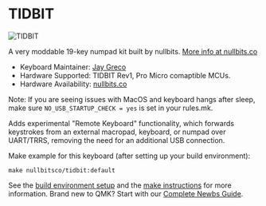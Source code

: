 # TIDBIT

![TIDBIT](https://nullbits.co/static/img/tidbit1.jpg)

A very moddable 19-key numpad kit built by nullbits. [More info at nullbits.co](https://nullbits.co/tidbit/)

* Keyboard Maintainer: [Jay Greco](https://github.com/jaygreco)
* Hardware Supported: TIDBIT Rev1, Pro Micro comaptible MCUs.
* Hardware Availability: [nullbits.co](https://nullbits.co/)

Note: If you are seeing issues with MacOS and keyboard hangs after sleep, make sure `NO_USB_STARTUP_CHECK = yes` is set in your rules.mk.

Adds experimental "Remote Keyboard" functionality, which forwards keystrokes from an external macropad, keyboard, or numpad over UART/TRRS, removing the need for an additional USB connection. 

Make example for this keyboard (after setting up your build environment):

    make nullbitsco/tidbit:default

See the [build environment setup](https://docs.qmk.fm/#/getting_started_build_tools) and the [make instructions](https://docs.qmk.fm/#/getting_started_make_guide) for more information. Brand new to QMK? Start with our [Complete Newbs Guide](https://docs.qmk.fm/#/newbs).